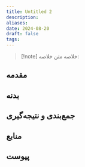 ```yaml
---
title: Untitled 2
description: 
aliases: 
date: 2024-08-20
draft: false
tags:
---
```

>[!note] خلاصه
>متن خلاصه:
## مقدمه


## بدنه


## جمع‌بندی و نتیجه‌گیری


## منابع


## پیوست

